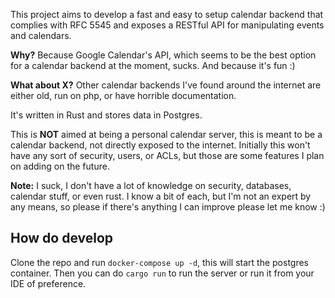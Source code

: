 This project aims to develop a fast and easy to setup calendar backend that complies with RFC 5545 and exposes a RESTful API for manipulating events and calendars.

**Why?** Because Google Calendar's API, which seems to be the best option for a calendar backend at the moment, sucks. And because it's fun :)

**What about X?** Other calendar backends I've found around the internet are either old, run on php, or have horrible documentation.

It's written in Rust and stores data in Postgres.

This is **NOT** aimed at being a personal calendar server, this is meant to be a calendar backend, not directly exposed to the internet. Initially this won't have any sort of security, users, or ACLs, but those are some features I plan on adding on the future.

**Note:** I suck, I don't have a lot of knowledge on security, databases, calendar stuff, or even rust. I know a bit of each, but I'm not an expert by any means, so please if there's anything I can improve please let me know :)


## How do develop

Clone the repo and run `docker-compose up -d`, this will start the postgres container. Then you can do `cargo run` to run the server or run it from your IDE of preference.